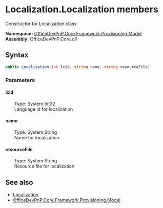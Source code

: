 # Localization.Localization members 
 Constructor for Localization class   

**Namespace:** [OfficeDevPnP.Core.Framework.Provisioning.Model](OfficeDevPnP.Core.Framework.Provisioning.Model.md)  
**Assembly:** OfficeDevPnP.Core.dll  
## Syntax
```C#
public Localization(int lcid, string name, string resourceFile)
```
### Parameters
#### lcid  
&emsp;&emsp;Type: System.Int32  
&emsp;&emsp;Language id for localization  


#### name  
&emsp;&emsp;Type: System.String  
&emsp;&emsp;Name for localization  


#### resourceFile  
&emsp;&emsp;Type: System.String  
&emsp;&emsp;Resource file for localization  


## See also
- [Localization](OfficeDevPnP.Core.Framework.Provisioning.Model.Localization.md)
- [OfficeDevPnP.Core.Framework.Provisioning.Model](OfficeDevPnP.Core.Framework.Provisioning.Model.md)
